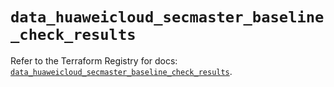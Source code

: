 # `data_huaweicloud_secmaster_baseline_check_results`

Refer to the Terraform Registry for docs: [`data_huaweicloud_secmaster_baseline_check_results`](https://registry.terraform.io/providers/huaweicloud/huaweicloud/1.71.1/docs/data-sources/secmaster_baseline_check_results).
